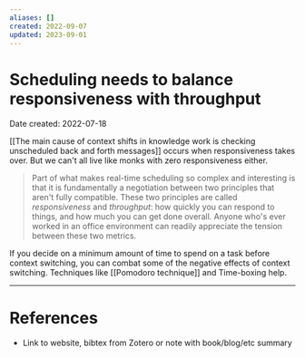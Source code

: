 ```yaml
---
aliases: []
created: 2022-09-07
updated: 2023-09-01
---
```


# Scheduling needs to balance responsiveness with throughput
Date created: 2022-07-18

[[The main cause of context shifts in knowledge work is checking unscheduled back and forth messages]] occurs when responsiveness takes over. But we can't all live like monks with zero responsiveness either.

> Part of what makes real-time scheduling so complex and interesting is that it is fundamentally a negotiation between two principles that aren't fully compatible. These two principles are called *responsiveness* and *throughput*: how quickly you can respond to things, and how much you can get done overall. Anyone who's ever worked in an office environment can readily appreciate the tension between these two metrics.

If you decide on a minimum amount of time to spend on a task before context switching, you can combat some of the negative effects of context switching. Techniques like [[Pomodoro technique]] and Time-boxing help.

---
# References
* Link to website, bibtex from Zotero or note with book/blog/etc summary